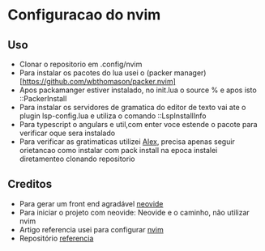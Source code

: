 # Configuracao do nvim 



## Uso
- Clonar o repositorio em .config/nvim
- Para instalar os pacotes do lua usei o (packer manager)[https://github.com/wbthomason/packer.nvim]
- Apos packamanger estiver instalado, no init.lua o source % e apos isto ::PackerInstall
- Para instalar os servidores de gramatica do editor de texto vai ate o plugin lsp-config.lua e utiliza o comando ::LspInstallInfo
- Para typescript  o angulars e util,com enter voce estende o pacote para verificar oque sera instalado
- Para verificar as gratimaticas utilizei [Alex](https://github.com/dense-analysis/ale), precisa apenas seguir orietancao como instalar com pack install na epoca instalei diretamenteo clonando repositorio



## Creditos
- Para gerar um front end agradável [neovide](https://neovide.dev/)
- Para iniciar o projeto com neovide: Neovide e o caminho, não utilizar nvim
- Artigo referencia usei para configurar [nvim](https://dev.to/enrsaid/neovim-initlua-built-in-lsp-e-mais-3695)
- Repositório [referencia](https://github.com/enriquesaid/nvim-config)
